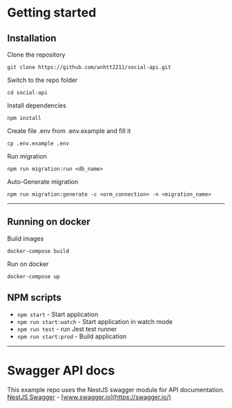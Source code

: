 # Getting started

## Installation

Clone the repository

    git clone https://github.com/anhtt2211/social-api.git

Switch to the repo folder

    cd social-api

Install dependencies

    npm install

Create file .env from .env.example and fill it

    cp .env.example .env

Run migration

    npm run migration:run <db_name>

Auto-Generate migration

    npm run migration:generate -c <orm_connection> -n <migration_name>

---

## Running on docker

Build images

    docker-compose build

Run on docker

    docker-compose up

## NPM scripts

- `npm start` - Start application
- `npm run start:watch` - Start application in watch mode
- `npm run test` - run Jest test runner
- `npm run start:prod` - Build application

---

# Swagger API docs

This example repo uses the NestJS swagger module for API documentation. [NestJS Swagger](https://github.com/nestjs/swagger) - [www.swagger.io](https://swagger.io/)
